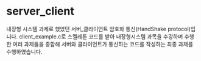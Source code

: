# server_client
내장형 시스템 과제로 했었던 서버_클라이언트 암호화 통신(HandShake protocol)입니다.
client_example.c로 스켈레톤 코드를 받아 내장형시스템 과목을 수강하며 수행한 여러 과제들을 종합해 
서버와 클라이언트가 통신하는 코드를 작성하는 최종 과제를 수행하였습니다.
